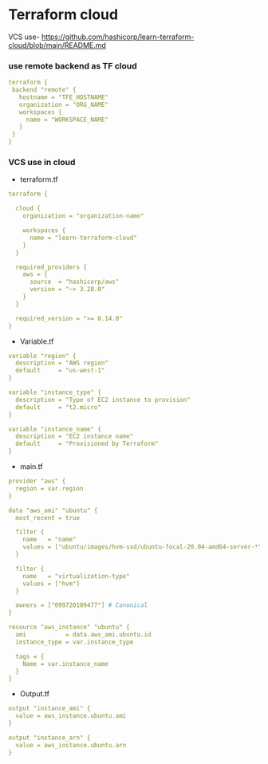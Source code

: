 # Terraform cloud

VCS use-  https://github.com/hashicorp/learn-terraform-cloud/blob/main/README.md


### use remote backend as TF cloud
```yaml
terraform {
 backend "remote" {
   hostname = "TFE_HOSTNAME"
   organization = "ORG_NAME"
   workspaces {
     name = "WORKSPACE_NAME"
   }
 }
}
```

### VCS use in cloud

- terraform.tf
```yaml
terraform {

  cloud {
    organization = "organization-name"

    workspaces {
      name = "learn-terraform-cloud"
    }
  }

  required_providers {
    aws = {
      source  = "hashicorp/aws"
      version = "~> 3.28.0"
    }
  }

  required_version = ">= 0.14.0"
}
```
- Variable.tf

```yaml
variable "region" {
  description = "AWS region"
  default     = "us-west-1"
}

variable "instance_type" {
  description = "Type of EC2 instance to provision"
  default     = "t2.micro"
}

variable "instance_name" {
  description = "EC2 instance name"
  default     = "Provisioned by Terraform"
}

```

- main.tf

```yaml
provider "aws" {
  region = var.region
}

data "aws_ami" "ubuntu" {
  most_recent = true

  filter {
    name   = "name"
    values = ["ubuntu/images/hvm-ssd/ubuntu-focal-20.04-amd64-server-*"]
  }

  filter {
    name   = "virtualization-type"
    values = ["hvm"]
  }

  owners = ["099720109477"] # Canonical
}

resource "aws_instance" "ubuntu" {
  ami           = data.aws_ami.ubuntu.id
  instance_type = var.instance_type

  tags = {
    Name = var.instance_name
  }
}

```

- Output.tf

```yaml
output "instance_ami" {
  value = aws_instance.ubuntu.ami
}

output "instance_arn" {
  value = aws_instance.ubuntu.arn
}

```
